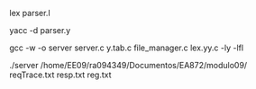 lex parser.l

yacc -d parser.y

gcc -w -o server server.c y.tab.c file_manager.c lex.yy.c -ly -lfl

./server /home/EE09/ra094349/Documentos/EA872/modulo09/ reqTrace.txt resp.txt reg.txt

